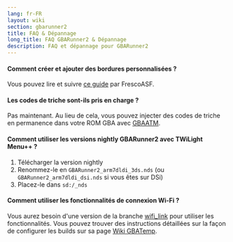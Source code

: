 ```yaml
---
lang: fr-FR
layout: wiki
section: gbarunner2
title: FAQ & Dépannage
long_title: FAQ GBARunner2 & Dépannage
description: FAQ et dépannage pour GBARunner2
---
```


#### Comment créer et ajouter des bordures personnalisées ?

Vous pouvez lire et suivre [ce guide](https://docs.google.com/document/d/1owjiW-1fHEbokrkK2ZuPFjR2-N9s1dXCCAM3ghWRtxk/edit?usp=sharing) par FrescoASF.

#### Les codes de triche sont-ils pris en charge ?

Pas maintenant. Au lieu de cela, vous pouvez injecter des codes de triche en permanence dans votre ROM GBA avec [GBAATM](https://gbatemp.net/threads/gba-auto-trainer-maker-gbaatm.99334/).

#### Comment utiliser les versions nightly GBARunner2 avec TWiLight Menu++ ?

1. Télécharger la version nightly
1. Renommez-le en `GBARunner2_arm7dldi_3ds.nds` (ou `GBARunner2_arm7dldi_dsi.nds` si vous êtes sur DSi)
1. Placez-le dans `sd:/_nds`

#### Comment utiliser les fonctionnalités de connexion Wi-Fi ?

Vous aurez besoin d'une version de la branche [wifi_link](https://github.com/Gericom/GBARunner2/tree/wifi_link) pour utiliser les fonctionnalités. Vous pouvez trouver des instructions détaillées sur la façon de configurer les builds sur sa page [Wiki GBATemp](https://wiki.gbatemp.net/wiki/GBARunner2/Link).

